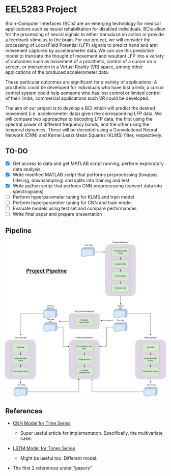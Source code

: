 # EEL5283 Project

Brain-Computer Interfaces (BCIs) are an emerging technology for medical applications such as neural rehabilitation for disabled individuals. BCIs allow for the processing of neural signals to either transduce an action or provide a feedback stimulus to the brain. For our project, we will consider the processing of Local Field Potential (LFP) signals to predict hand and arm movement captured by accelerometer data. We can use this predictive model to translate the thought of movement and resultant LFP into a variety of outcomes such as movement of a prosthetic, control of a cursor on a screen, or interaction in a Virtual Reality (VR) space, among other applications of the produced accelerometer data.

These particular outcomes are significant for a variety of applications: A prosthetic could be developed for individuals who have lost a limb; a cursor control system could help someone who has lost control or limited control of their limbs; commercial applications such VR could be developed.

The aim of our project is to develop a BCI which will predict the desired movement (i.e. accelerometer data) given the corresponding LFP data. We will compare two approaches to decoding LFP data, the first using the spectral power of different frequency bands, and the other using the temporal dynamics. These will be decoded using a Convolutional Neural Network (CNN) and Kernel Least Mean Squares (KLMS) filter, respectively.

## TO-DO

- [x] Get access to data and get MATLAB script running, perform exploratory data analysis
- [x] Write modified MATLAB script that performs preprocessing (lowpass filtering, downsampling) and splits into training and test
- [x] Write python script that perfoms CNN preprocessing (convert data into spectrograms)
- [ ] Perform hyperparameter tuning for KLMS and train model
- [ ] Perform hyperparameter tuning for CNN and train model
- [ ] Evaluate models using test set and compare performances
- [ ] Write final paper and prepare presentation

## Pipeline

![pipeline](/images/project_pipeline.jpg?raw=true)

## References

- [CNN Model for Time Series](https://machinelearningmastery.com/how-to-develop-convolutional-neural-network-models-for-time-series-forecasting/)

    - Super useful article for implementaton. Specifically, the multivariate case.

- [LSTM Model for Times Series](https://machinelearningmastery.com/multivariate-time-series-forecasting-lstms-keras/)

    - Might be useful too. Different model.

- The first 2 references under "papers"